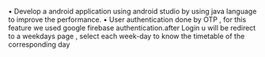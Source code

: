 • Develop a android application using android studio by using java language to improve the performance. • User authentication done by OTP , for this feature we used google firebase authentication.after Login u will be redirect to a weekdays page , select each week-day to know the timetable of the corresponding day 
